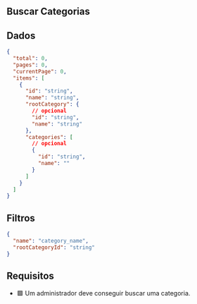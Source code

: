 ## Buscar Categorias

## Dados

```json
{
  "total": 0,
  "pages": 0,
  "currentPage": 0,
  "items": [
    {
      "id": "string",
      "name": "string",
      "rootCategory": {
        // opcional
        "id": "string",
        "name": "string"
      },
      "categories": [
        // opcional
        {
          "id": "string",
          "name": ""
        }
      ]
    }
  ]
}
```

## Filtros

```json
{
  "name": "category_name",
  "rootCategoryId": "string"
}
```

## Requisitos

- 🟩 Um administrador deve conseguir buscar uma categoria.
